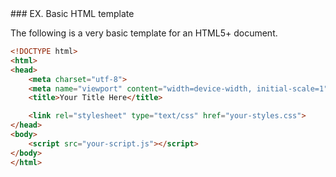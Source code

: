 <article id="basic-html-template" class="example-section" markdown="1">
### EX.<span class="example-counter"></span> Basic HTML template

The following is a very basic template for an HTML5+ document.

```html
<!DOCTYPE html>
<html>
<head>
    <meta charset="utf-8">
    <meta name="viewport" content="width=device-width, initial-scale=1">
    <title>Your Title Here</title>

    <link rel="stylesheet" type="text/css" href="your-styles.css">
</head>
<body>
    <script src="your-script.js"></script>
</body>
</html>
```
</article>